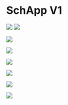 # SchApp V1

<html> 
  <img src="https://github.com/phoenixen/SchApp/blob/main/screen/Screenshot_1633363614.png" height:"100px"> 
<img src="https://github.com/phoenixen/SchApp/blob/main/screen/Screenshot_1633363622.png" height:"100px"> 
</html>

![](https://github.com/phoenixen/SchApp/blob/main/screen/Screenshot_1633363622.png)

![](https://github.com/phoenixen/SchApp/blob/main/screen/Screenshot_1633363632.png)

![](https://github.com/phoenixen/SchApp/blob/main/screen/Screenshot_1633363652.png)

![](https://github.com/phoenixen/SchApp/blob/main/screen/Screenshot_1633363662.png)

![](https://github.com/phoenixen/SchApp/blob/main/screen/Screenshot_1633363667.png)

![](https://github.com/phoenixen/SchApp/blob/main/screen/Screenshot_1633363677.png)
